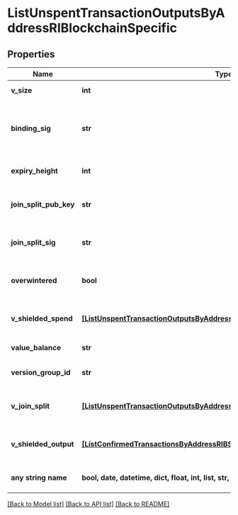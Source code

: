 # ListUnspentTransactionOutputsByAddressRIBlockchainSpecific


## Properties
Name | Type | Description | Notes
------------ | ------------- | ------------- | -------------
**v_size** | **int** | Represents the virtual size of this transaction | 
**binding_sig** | **str** | It is used to enforce balance of Spend and Output transfers, in order to prevent their replay across transactions. | 
**expiry_height** | **int** | Represents a block height after which the transaction will expire. | 
**join_split_pub_key** | **str** | Represents an encoding of a JoinSplitSig public validating key. | 
**join_split_sig** | **str** | Is used to sign transactions that contain at least one JoinSplit description. | 
**overwintered** | **bool** | \&quot;Overwinter\&quot; is the network upgrade for the Zcash blockchain. | 
**v_shielded_spend** | [**[ListUnspentTransactionOutputsByAddressRIBlockchainSpecificVShieldedSpend]**](ListUnspentTransactionOutputsByAddressRIBlockchainSpecificVShieldedSpend.md) | Object Array representation of transaction spend descriptions | 
**value_balance** | **str** | Defines the transaction value balance. | 
**version_group_id** | **str** | Represents the transaction version group ID. | 
**v_join_split** | [**[ListUnspentTransactionOutputsByAddressRIBlockchainSpecificVJoinSplit]**](ListUnspentTransactionOutputsByAddressRIBlockchainSpecificVJoinSplit.md) | Represents a sequence of JoinSplit descriptions using BCTV14 proofs. | [optional] 
**v_shielded_output** | [**[ListConfirmedTransactionsByAddressRIBSZVShieldedOutput]**](ListConfirmedTransactionsByAddressRIBSZVShieldedOutput.md) | Object Array representation of transaction output descriptions | [optional] 
**any string name** | **bool, date, datetime, dict, float, int, list, str, none_type** | any string name can be used but the value must be the correct type | [optional]

[[Back to Model list]](../README.md#documentation-for-models) [[Back to API list]](../README.md#documentation-for-api-endpoints) [[Back to README]](../README.md)


